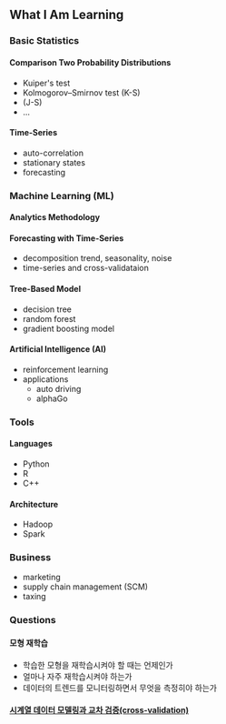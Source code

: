 ## What I Am Learning

### Basic Statistics

#### Comparison Two Probability Distributions
  * Kuiper's test
  * Kolmogorov–Smirnov test (K-S)
  * (J-S)
  * ...

#### Time-Series
  * auto-correlation
  * stationary states
  * forecasting

### Machine Learning (ML)

#### Analytics Methodology

#### Forecasting with Time-Series
  * decomposition trend, seasonality, noise
  * time-series and cross-validataion

#### Tree-Based Model
  * decision tree
  * random forest
  * gradient boosting model

#### Artificial Intelligence (AI)
  * reinforcement learning
  * applications
    * auto driving
    * alphaGo

### Tools

#### Languages
  * Python
  * R
  * C++

#### Architecture
  * Hadoop
  * Spark

### Business
  * marketing
  * supply chain management (SCM)
  * taxing

### Questions

#### 모형 재학습
  * 학습한 모형을 재학습시켜야 할 때는 언제인가
  * 얼마나 자주 재학습시켜야 하는가
  * 데이터의 트렌드를 모니터링하면서 무엇을 측정히야 하는가 

#### [시계열 데이터 모델링과 교차 검증(cross-validation)](./blog/time_series.md)